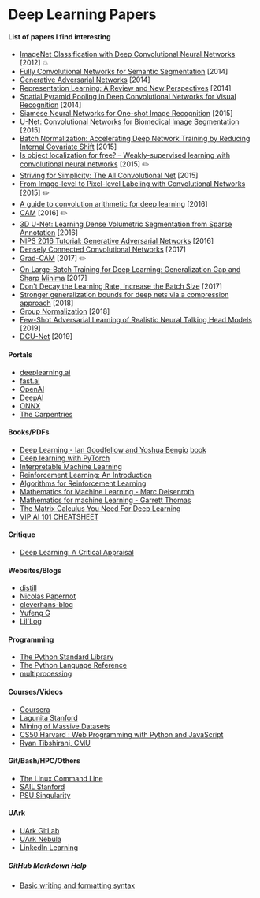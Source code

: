 # Deep Learning Papers
#### List of papers I find interesting
- [ImageNet Classification with Deep Convolutional Neural Networks](http://papers.nips.cc/paper/4824-imagenet-classification-with-deep-convolutional-neural-networ) [2012] :boom:
- [Fully Convolutional Networks for Semantic Segmentation](https://arxiv.org/abs/1411.4038) [2014]
- [Generative Adversarial Networks](https://arxiv.org/abs/1406.2661) [2014]
- [Representation Learning: A Review and New Perspectives](https://arxiv.org/abs/1206.5538) [2014]
- [Spatial Pyramid Pooling in Deep Convolutional Networks for Visual Recognition](https://arxiv.org/abs/1406.4729) [2014]
- [Siamese Neural Networks for One-shot Image Recognition](https://www.cs.cmu.edu/~rsalakhu/papers/oneshot1.pdf) [2015]
- [U-Net: Convolutional Networks for Biomedical Image Segmentation](https://arxiv.org/abs/1505.04597) [2015]
- [Batch Normalization: Accelerating Deep Network Training by Reducing Internal Covariate Shift](https://arxiv.org/abs/1502.03167)  [2015]
- [Is object localization for free? – Weakly-supervised learning with convolutional neural networks](https://hal.inria.fr/hal-01015140v2/document) [2015] :pencil2:
- [Striving for Simplicity: The All Convolutional Net](https://arxiv.org/abs/1412.6806) [2015]
- [From Image-level to Pixel-level Labeling with Convolutional Networks](https://arxiv.org/abs/1411.6228) [2015] :pencil2:
- [A guide to convolution arithmetic for deep learning](https://arxiv.org/abs/1603.07285) [2016]
- [CAM](http://cnnlocalization.csail.mit.edu/Zhou_Learning_Deep_Features_CVPR_2016_paper.pdf) [2016] :pencil2:
- [3D U-Net: Learning Dense Volumetric Segmentation from Sparse Annotation](https://arxiv.org/abs/1606.06650) [2016]
- [NIPS 2016 Tutorial: Generative Adversarial Networks](https://arxiv.org/abs/1701.00160) [2016]
- [Densely Connected Convolutional Networks](https://arxiv.org/abs/1608.06993) [2017]
- [Grad-CAM](https://arxiv.org/abs/1610.02391) [2017] :pencil2:
- [On Large-Batch Training for Deep Learning: Generalization Gap and Sharp Minima](https://arxiv.org/abs/1609.04836) [2017]
- [Don't Decay the Learning Rate, Increase the Batch Size](https://arxiv.org/abs/1711.00489) [2017]
- [Stronger generalization bounds for deep nets via a compression approach](https://arxiv.org/abs/1802.05296) [2018]
- [Group Normalization](https://arxiv.org/abs/1803.08494v1) [2018]
- [Few-Shot Adversarial Learning of Realistic Neural Talking Head Models](https://arxiv.org/abs/1905.08233) [2019]
- [DCU-Net](https://doi.org/10.1364/BOE.10.003484) [2019]

#### Portals
- [deeplearning.ai](https://www.deeplearning.ai/)
- [fast.ai](https://www.fast.ai/)
- [OpenAI](https://openai.com/)
- [DeepAI](https://deepai.org/)
- [ONNX](https://onnx.ai/)
- [The Carpentries](https://carpentries.org/)

#### Books/PDFs
- [Deep Learning - Ian Goodfellow and Yoshua Bengio](http://www.deeplearningbook.org/) [book](http://faculty.neu.edu.cn/yury/AAI/Textbook/DeepLearningBook.pdf)
- [Deep learning with PyTorch](https://pytorch.org/assets/deep-learning/Deep-Learning-with-PyTorch.pdf)
- [Interpretable Machine Learning](https://christophm.github.io/interpretable-ml-book/)
- [Reinforcement Learning: An Introduction](https://web.stanford.edu/class/psych209/Readings/SuttonBartoIPRLBook2ndEd.pdf)
- [Algorithms for Reinforcement Learning](https://sites.ualberta.ca/~szepesva/papers/RLAlgsInMDPs-lecture.pdf)
- [Mathematics for Machine Learning - Marc Deisenroth](https://mml-book.github.io/book/mml-book.pdf)
- [Mathematics for machine Learning - Garrett Thomas](http://gwthomas.github.io/docs/math4ml.pdf)
- [The Matrix Calculus You Need For Deep Learning](https://arxiv.org/abs/1802.01528)
- [VIP AI 101 CHEATSHEET](http://www.montreal.ai/ai4all.pdf)

#### Critique
- [Deep Learning: A Critical Appraisal](https://arxiv.org/abs/1801.00631)

#### Websites/Blogs
- [distill](https://distill.pub/)
- [Nicolas Papernot](https://www.papernot.fr/)
- [cleverhans-blog](http://www.cleverhans.io/)
- [Yufeng G](https://towardsdatascience.com/@yufengg)
- [Lil'Log](https://lilianweng.github.io/lil-log/)

#### Programming
- [The Python Standard Library](https://docs.python.org/3/library/)
- [The Python Language Reference](https://docs.python.org/3/reference/index.html#reference-index)
- [multiprocessing](https://pymotw.com/2/multiprocessing/basics.html)

#### Courses/Videos
- [Coursera](https://www.coursera.org/)
- [Lagunita Stanford](https://lagunita.stanford.edu/)
- [Mining of Massive Datasets](http://mmds.org/)
- [CS50 Harvard : Web Programming with Python and JavaScript](https://www.youtube.com/playlist?list=PLhQjrBD2T382hIW-IsOVuXP1uMzEvmcE5)
- [Ryan Tibshirani, CMU](https://www.stat.cmu.edu/~ryantibs/teaching.html)

#### Git/Bash/HPC/Others
- [The Linux Command Line](https://wiki.lib.sun.ac.za/images/c/ca/TLCL-13.07.pdf)
- [SAIL Stanford](https://cs.stanford.edu/csdcf/sail-compute-cluster)
- [PSU Singularity](https://www.psc.edu/user-resources/software/singularity)

#### UArk
- [UArk GitLab](https://git.uark.edu/)
- [UArk Nebula](https://nebula.uark.edu/)
- [LinkedIn Learning](https://its.uark.edu/linkedin-login)

##### GitHub Markdown Help
- [Basic writing and formatting syntax](https://help.github.com/en/articles/basic-writing-and-formatting-syntax)
